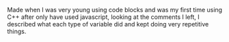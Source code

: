 Made when I was very young using code blocks and was my first time using C++ after only have used javascript, looking at the comments I left, I described what each type of variable did and kept doing very repetitive things.
